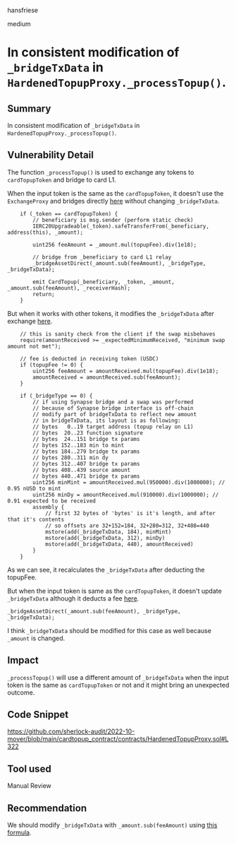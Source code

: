 hansfriese

medium

# In consistent modification of `_bridgeTxData` in `HardenedTopupProxy._processTopup()`.

## Summary
In consistent modification of `_bridgeTxData` in `HardenedTopupProxy._processTopup()`.

## Vulnerability Detail
The function `_processTopup()` is used to exchange any tokens to `cardTopupToken` and bridge to card L1.

When the input token is the same as the `cardTopupToken`, it doesn't use the `ExchangeProxy` and bridges directly [here](https://github.com/sherlock-audit/2022-10-mover/blob/main/cardtopup_contract/contracts/HardenedTopupProxy.sol#L315-L326) without changing `_bridgeTxData`.

```solidity
    if (_token == cardTopupToken) {
        // beneficiary is msg.sender (perform static check)
        IERC20Upgradeable(_token).safeTransferFrom(_beneficiary, address(this), _amount);

        uint256 feeAmount = _amount.mul(topupFee).div(1e18);

        // bridge from _beneficiary to card L1 relay
        _bridgeAssetDirect(_amount.sub(feeAmount), _bridgeType, _bridgeTxData);

        emit CardTopup(_beneficiary, _token, _amount, _amount.sub(feeAmount), _receiverHash);
        return;
    }
```

But when it works with other tokens, it modifies the `_bridgeTxData` after exchange [here](https://github.com/sherlock-audit/2022-10-mover/blob/main/cardtopup_contract/contracts/HardenedTopupProxy.sol#L345-L377).

```solidity
    // this is sanity check from the client if the swap misbehaves
    require(amountReceived >= _expectedMinimumReceived, "minimum swap amount not met");

    // fee is deducted in receiving token (USDC)
    if (topupFee != 0) {
        uint256 feeAmount = amountReceived.mul(topupFee).div(1e18);
        amountReceived = amountReceived.sub(feeAmount);
    }

    if (_bridgeType == 0) {
        // if using Synapse bridge and a swap was performed
        // because of Synapse bridge interface is off-chain
        // modify part of bridgeTxData to reflect new amount
        // in bridgeTxData, its layout is as following:
        // bytes   0..19 target address (topup relay on L1)
        // bytes  20..23 function signature
        // bytes  24..151 bridge tx params
        // bytes 152..183 min to mint
        // bytes 184..279 bridge tx params
        // bytes 280..311 min dy
        // bytes 312..407 bridge tx params
        // bytes 408..439 source amount
        // bytes 440..471 bridge tx params
        uint256 minMint = amountReceived.mul(950000).div(1000000); // 0.95 nUSD to mint
        uint256 minDy = amountReceived.mul(910000).div(1000000); // 0.91 expected to be received
        assembly {
            // first 32 bytes of 'bytes' is it's length, and after that it's contents
            // so offsets are 32+152=184, 32+280=312, 32+408=440
            mstore(add(_bridgeTxData, 184), minMint)
            mstore(add(_bridgeTxData, 312), minDy)
            mstore(add(_bridgeTxData, 440), amountReceived)
        }
    }
```

As we can see, it recalculates the `_bridgeTxData` after deducting the topupFee.

But when the input token is same as the `cardTopupToken`, it doesn't update `_bridgeTxData` although it deducts a fee [here](https://github.com/sherlock-audit/2022-10-mover/blob/main/cardtopup_contract/contracts/HardenedTopupProxy.sol#L322).

```solidity
_bridgeAssetDirect(_amount.sub(feeAmount), _bridgeType, _bridgeTxData);
```

I think `_bridgeTxData` should be modified for this case as well because `_amount` is changed.

## Impact
`_processTopup()` will use a different amount of `_bridgeTxData` when the input token is the same as `cardTopupToken` or not and it might bring an unexpected outcome.

## Code Snippet
https://github.com/sherlock-audit/2022-10-mover/blob/main/cardtopup_contract/contracts/HardenedTopupProxy.sol#L322

## Tool used
Manual Review

## Recommendation
We should modify `_bridgeTxData` with `_amount.sub(feeAmount)` using [this formula](https://github.com/sherlock-audit/2022-10-mover/blob/main/cardtopup_contract/contracts/HardenedTopupProxy.sol#L354-L377).
